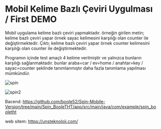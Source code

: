 # Mobil Kelime Bazlı Çeviri Uygulması / First DEMO
 
Mobil uygulama kelime bazlı çeviri yapmaktadır.
örneğin girilen metin; kelime bazlı çeviri yapar örnek sayac kelimesini karşılığı olan counter ile değiştirmektedir.
Çıktı; kelime bazlı çeviri yapar örnek counter kelimesini karşılığı olan counter ile değiştirmektedir.

Programın içinde test amaçlı 4 kelime verilmiştir ve yalnızca bunların karşılığı sağlanmaktadır. bunlar
araba=car / ev=home / anahtar=key / sayac=counter şeklinde tanımlanmıştır daha fazla tanımlama yapılması mümkündür.

![spin](https://user-images.githubusercontent.com/64356266/110778940-095f7480-8274-11eb-8f69-e29f2cd672b2.jpg)

![spin2](https://user-images.githubusercontent.com/64356266/110778956-0d8b9200-8274-11eb-8e3d-a305626f3e49.jpg)


Bacend: https://github.com/boole52/Spin-Mobile-Version/tree/main/Spin_BooleTHT/app/src/main/java/com/example/spin_booletht


web sitem: https://unsteknoloji.com/
